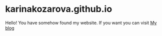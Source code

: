 # karinakozarova.github.io

Hello! You have somehow found my website. 
If you want you can visit <a href = "/Blog/home"> My blog </a>

